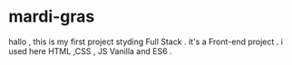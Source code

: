 # mardi-gras
hallo , this is my first project styding Full Stack .
it's a Front-end project .
i used here HTML ,CSS , JS Vanilla and ES6 .
